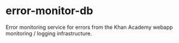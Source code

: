 error-monitor-db
================

Error monitoring service for errors from the Khan Academy webapp monitoring / logging infrastructure.
